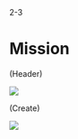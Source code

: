 <PagesComponent/>
<ReferenceComponent>2-3</ReferenceComponent>

<div>
    <h1>Mission</h1>
    <div class="flex justify-center items-center flex-col">
        <p class="text-center">(Header)</p>
        <img src="/assets/test/test_1.png" class="w-120 ">
        <p class="text-center" >(Create)</p>
        <img src="/assets/test/test_2.png" class="w-120">
    </div>
</div>
